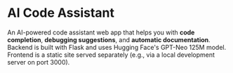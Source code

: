 # AI Code Assistant

An AI-powered code assistant web app that helps you with **code completion**, **debugging suggestions**, and **automatic documentation**.  
Backend is built with Flask and uses Hugging Face's GPT-Neo 125M model.  
Frontend is a static site served separately (e.g., via a local development server on port 3000).

